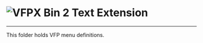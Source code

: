# ![](../content/vfpx_mini.gif "VFPX") Bin 2 Text Extension

---
This folder holds VFP menu definitions.